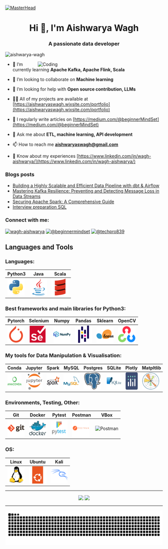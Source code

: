[![MasterHead](https://engineering.fb.com/wp-content/uploads/2019/11/Data_PortabilityPrivacy_BANNER_003.gif)](https://www.linkedin.com/in/wagh-aishwarya/)
<h1 align="center">Hi 👋, I'm Aishwarya Wagh</h1>
<h3 align="center">A passionate data developer</h3>

<p align="left"> <img src="https://komarev.com/ghpvc/?username=aishwarya-wagh&label=Profile%20views&color=0e75b6&style=flat" alt="aishwarya-wagh" /> </p>

[comment]: <> (<p align="left"> <a href="https://github.com/ryo-ma/github-profile-trophy"><img src="https://github-profile-trophy.vercel.app/?username=aishwarya-wagh" alt="aishwarya-wagh" /></a> </p>)

<img align="right" alt="Coding" width="400" src="https://media.tenor.com/-6m2vqRjKDEAAAAi/geek-girl.gif">

- 🌱 I’m currently learning **Apache Kafka, Apache Flink, Scala**

- 👯 I’m looking to collaborate on **Machine learning**

- 🤝 I’m looking for help with **Open source contribution, LLMs**

- 👨‍💻 All of my projects are available at [https://aishwaryaswagh.wixsite.com/portfolio](https://aishwaryaswagh.wixsite.com/portfolio)

- 📝 I regularly write articles on [https://medium.com/@beginnerMindSet](https://medium.com/@beginnerMindSet)

- 💬 Ask me about **ETL, machine learning, API development**

- 📫 How to reach me **aishwaryaswagh@gmail.com**

- 📄 Know about my experiences [https://www.linkedin.com/in/wagh-aishwarya/](https://www.linkedin.com/in/wagh-aishwarya/)

### Blogs posts
<!-- BLOG-POST-LIST:START -->
- [Building a Highly Scalable and Efficient Data Pipeline with dbt &amp; Airflow](https://medium.com/@beginnerMindSet/building-a-highly-scalable-and-efficient-data-pipeline-with-dbt-airflow-d91f74b7bc2a?source=rss-dfcf80453601------2)
- [Mastering Kafka Resilience: Preventing and Detecting Message Loss in Data Streams](https://medium.com/@beginnerMindSet/mastering-kafka-resilience-preventing-and-detecting-message-loss-in-data-streams-f93f52cef0fb?source=rss-dfcf80453601------2)
- [Securing Apache Spark: A Comprehensive Guide](https://medium.com/@beginnerMindSet/securing-apache-spark-a-comprehensive-guide-adf73010cc5d?source=rss-dfcf80453601------2)
- [Interview preparation SQL](https://medium.com/@beginnerMindSet/interview-preparation-sql-ea9780c6bd04?source=rss-dfcf80453601------2)
<!-- BLOG-POST-LIST:END -->

<h3 align="left">Connect with me:</h3>
<p align="left">
<a href="https://linkedin.com/in/wagh-aishwarya" target="blank"><img align="center" src="https://raw.githubusercontent.com/rahuldkjain/github-profile-readme-generator/master/src/images/icons/Social/linked-in-alt.svg" alt="wagh-aishwarya" height="30" width="40" /></a>
<a href="https://medium.com/@beginnermindset" target="blank"><img align="center" src="https://raw.githubusercontent.com/rahuldkjain/github-profile-readme-generator/master/src/images/icons/Social/medium.svg" alt="@beginnermindset" height="30" width="40" /></a>
<a href="https://www.youtube.com/c/@techpro839" target="blank"><img align="center" src="https://raw.githubusercontent.com/rahuldkjain/github-profile-readme-generator/master/src/images/icons/Social/youtube.svg" alt="@techpro839" height="30" width="40" /></a>
</p>


 ## Languages and Tools 
<div>

### Languages:
| Python3 | Java | Scala | 
|----------|----------|----------|
|  <img src="https://github.com/devicons/devicon/blob/master/icons/python/python-original.svg" title="Python"  alt="Python" width="55" height="55"/> |  <img src="https://github.com/devicons/devicon/blob/master/icons/java/java-original.svg" title="Java"  alt="Java" width="55" height="55"/> |  <img src="https://github.com/devicons/devicon/blob/master/icons/scala/scala-original.svg" title="Scala" alt="Scala" width="55" height="55"/> |  

  

### Best frameworks and main libraries for Python3:

| Pytorch | Selenium | Numpy | Pandas | Sklearn | OpenCV |
|----------|----------|----------|----------|----------|----------|
|  <img src="https://github.com/devicons/devicon/blob/master/icons/pytorch/pytorch-original.svg" title="Pytorch"  alt="Pytorch" width="55" height="55"/>|  <img src="https://github.com/devicons/devicon/blob/master/icons/selenium/selenium-original.svg" title="Selenium"  alt="Selenium" width="55" height="55"/>|  <img src="https://github.com/devicons/devicon/blob/master/icons/numpy/numpy-original-wordmark.svg" title="Numpy" alt="Numpy" width="55" height="55"/>|  <img src="https://github.com/devicons/devicon/blob/master/icons/pandas/pandas-original.svg" title="Pandas" alt="Pandas" width="55" height="55"/>|  <img src="https://github.com/devicons/devicon/blob/master/icons/scikitlearn/scikitlearn-original.svg" title="sklearn" alt="sklearn" width="55" height="55"/>| <img src="https://github.com/devicons/devicon/blob/master/icons/opencv/opencv-original.svg" title="mpl" alt="mpl" width="55" height="55"/>|



### My tools for Data Manipulation & Visualisation:

| Conda | Jupyter | Spark | MySQL | Postgres | SQLite | Plotly | Matpltlib |
|----------|----------|----------|----------|----------|----------|----------|----------|
|<img src="https://github.com/devicons/devicon/blob/master/icons/anaconda/anaconda-original-wordmark.svg" title="Anaconda" alt="Conda" width="55" height="55"/>|<img src="https://github.com/devicons/devicon/blob/master/icons/jupyter/jupyter-original-wordmark.svg" title="Jupiter" alt="Jupiter" width="55" height="55"/>|<img src="https://github.com/devicons/devicon/blob/master/icons/apachespark/apachespark-original-wordmark.svg" title="Spark" alt="Spark" width="55" height="55"/>|<img src="https://github.com/devicons/devicon/blob/master/icons/mysql/mysql-original-wordmark.svg" title="MySQL" alt="MySQL" width="55" height="55"/>|<img src="https://github.com/devicons/devicon/blob/master/icons/postgresql/postgresql-original.svg" title="pg" alt="pg" width="55" height="55"/>|<img src="https://github.com/devicons/devicon/blob/master/icons/sqlite/sqlite-original-wordmark.svg" title="SQLite" alt="SQLite" width="55" height="55"/>|<img src="https://github.com/devicons/devicon/blob/master/icons/plotly/plotly-original.svg" title="plotly" alt="pltly" width="55" height="55"/> | <img src="https://github.com/devicons/devicon/blob/master/icons/matplotlib/matplotlib-original.svg" title="plotly" alt="pltly" width="55" height="55"/> |

  
### Environments, Testing, Other:

| Git | Docker | Pytest | Postman | VBox | 
|----------|----------|----------|----------|----------|
<img src="https://github.com/devicons/devicon/blob/master/icons/git/git-original-wordmark.svg" title="Git" alt="Git" width="55" height="55"/>|<img src="https://github.com/devicons/devicon/blob/master/icons/docker/docker-original-wordmark.svg" title="Docker" alt="Docker" width="55" height="55"/>|<img src="https://github.com/devicons/devicon/blob/master/icons/pytest/pytest-original-wordmark.svg" title="pytest" alt="pytest" width="55" height="55"/>| <img src="https://github.com/devicons/devicon/blob/master/icons/postman/postman-original-wordmark.svg" title="Postman" alt="Postman" width="55" height="55"/>|<img src="https://banner2.cleanpng.com/20190501/xvt/kisspng-computer-icons-virtualbox-portable-network-graphic-virtualbox-icon-of-line-style-available-in-svg-5cca247f73f9e3.6112721115567514874751.jpg" title="Postman" alt="Postman" width="55" height="55"/>|


### OS:

| Linux | Ubuntu | Kali |
|----------|----------|----------|
| <img src="https://github.com/devicons/devicon/blob/master/icons/linux/linux-original.svg" title="Linux" alt="Linux" width="55" height="55"/> | <img src="https://github.com/devicons/devicon/blob/master/icons/ubuntu/ubuntu-original.svg" title="Ubuntu" alt="Ubuntu" width="55" height="55"/> | <img src="https://github.com/canaleal/devicon/blob/new-icon-kali-linux/icons/kalilinux/kalilinux-original-wordmark.svg" title="Linux" alt="Linux" width="55" height="55"/> |

  
---

  
<p align="center">
  <img   src="https://streak-stats.demolab.com?user=aishwarya-wagh&border_radius=5">

  <img  src="https://github-readme-stats.vercel.app/api/top-langs/?username=aishwarya-wagh&size_weight=0.0005&count_weight=0.3&layout=compact&cache_bust=true">
</p>


---


<!--<p align="center">
  <img width="400" height="200" src="https://github-readme-stats.vercel.app/api?username=aishwarya-wagh&show_icons=true&cache_bust=true">
  <img width="400" height="200" src="https://github-readme-stats.vercel.app/api/top-langs/?username=aishwarya-wagh&size_weight=0.0005&count_weight=0.3&layout=compact&cache_bust=true">
</p>


-->
 

<p align="center">
 <img width="1000" src="https://raw.githubusercontent.com/aishwarya-wagh/aishwarya-wagh/output/github-contribution-grid-snake.svg" alt="snake"/>
</p>

